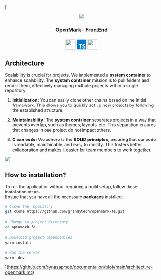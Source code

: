 [<div>

  <div align="center">
    <a href="openmark.io" target="_blank" rel="noreferrer">
    <img src="https://res.cloudinary.com/synasapmob/image/upload/v1719391982/b3cfb2dc142230a65a44bc8e53894231.png" height="250" />
    </a>
  </div>

  <h3 align="center">OpenMark - FrontEnd<h3/>

  <div align="center">
    <img src="https://assets.vercel.com/image/upload/v1662130559/nextjs/Icon_light_background.png" width="32"height="32" />
    <img src="https://raw.githubusercontent.com/devicons/devicon/master/icons/typescript/typescript-original.svg" width="32"height="32" />
    <img src="https://encrypted-tbn0.gstatic.com/images?q=tbn:ANd9GcSiHG7TDP4O6sIQ3-4H-71P4Ciy-sk3npDRsA&s" width="32"height="32" />
  </div>
  
</div>

## Architecture

Scalability is crucial for projects. We implemented a **system container** to enhance scalability. The **system container** mission is to pull folders and render them, 
effectively managing multiple projects within a single repository.

1. **Initialization:**
   You can easily clone other chains based on the initial framework. This allows you to quickly set up new projects by following the established structure.
   
3. **Maintainability:**
   The **system container** separates projects in a way that prevents overlap, such as themes, layouts, etc.
   This separation ensures that changes in one project do not impact others.
   
5. **Clean code:**
   We adhere to the **SOLID principles**, ensuring that our code is readable, maintainable, and easy to modify. This fosters better collaboration and makes it easier for team members to work together.

<div>
    <img src="https://res.cloudinary.com/synasapmob/image/upload/v1719400238/abeeae836b3f42d25fa28f2c6802a321.png" />
</div>

## How to installation?

To run the application without requiring a build setup, follow these installation steps.<br />
Ensure that you have all the necessary **packages** installed.

```bash
# Clone the repository
git clone https://github.com/grindytech/openmark-fe.git

# Change to project directory
cd openmark-fe

# Download project dependencies
yarn install

# Run the server
yarn  dev
```
](https://github.com/synasapmob/documentation/blob/main/architecture-openmark.md)
